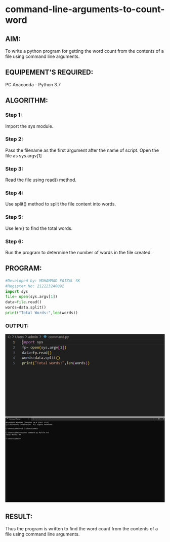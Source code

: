 # command-line-arguments-to-count-word
## AIM:
To write a python program for getting the word count from the contents of a file using command line arguments.
## EQUIPEMENT'S REQUIRED: 
PC
Anaconda - Python 3.7
## ALGORITHM: 
### Step 1:
Import the sys module.

### Step 2:
Pass the filename as the first argument after the name of script. Open the file as sys.argv[1]

### Step 3:
Read the file using read() method.

### Step 4:
Use split() method to split the file content into words.

### Step 5:
Use len() to find the total words.

### Step 6:
Run the program to determine the number of words in the file created.

## PROGRAM:
```py
#Developed by: MOHAMMAD FAIZAL SK
#Register No: 212223240092
import sys
file= open(sys.argv[1])
data=file.read()
words=data.split()
print("Total Words:",len(words))
```

### OUTPUT:
![](command1.jpg)
![](command2.jpg)



## RESULT:
Thus the program is written to find the word count from the contents of a file using command line arguments.
